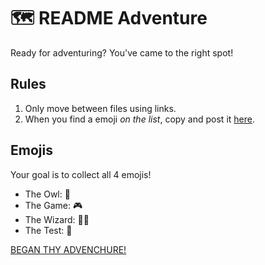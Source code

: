 # 🗺 README Adventure
Ready for adventuring? You've came to the right spot!

## Rules
1. Only move between files using links.
2. When you find a emoji _on the list_, copy and post it [here](https://github.com/seattleowl/seattleowl/discussions/new?category=adventure).

## Emojis
Your goal is to collect all 4 emojis!
- The Owl: 🦉
- The Game: 🎮
- The Wizard: 🧙🏻‍
- The Test: 🧪

[BEGAN THY ADVENCHURE!](entrance.md)
